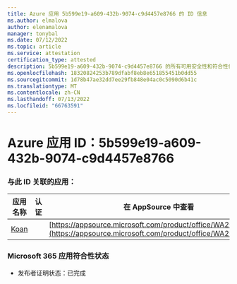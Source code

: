 ```yaml
---
title: Azure 应用 5b599e19-a609-432b-9074-c9d4457e8766 的 ID 信息
ms.author: elmalova
author: elenamalova
manager: tonybal
ms.date: 07/12/2022
ms.topic: article
ms.service: attestation
certification_type: attested
description: 5b599e19-a609-432b-9074-c9d4457e8766 的所有可用安全性和符合性信息。
ms.openlocfilehash: 18320824253b789dfabf8eb8e651855451b0dd55
ms.sourcegitcommit: 1d78b47ae32dd7ee29fb848e04ac0c5090d6b41c
ms.translationtype: MT
ms.contentlocale: zh-CN
ms.lasthandoff: 07/13/2022
ms.locfileid: "66763591"
---
```

# <a name="azure-app-id-5b599e19-a609-432b-9074-c9d4457e8766"></a>Azure 应用 ID：5b599e19-a609-432b-9074-c9d4457e8766


### <a name="apps-associated-with-this-id"></a>与此 ID 关联的应用：
| **应用名称** | **认证** | **在 AppSource 中查看** |
|--------------|---------------|-----------------------|
| [Koan](../forward/WA200002936.md) |  | [https://appsource.microsoft.com/product/office/WA200002936](https://appsource.microsoft.com/product/office/WA200002936) |

### <a name="microsoft-365-app-compliance-status"></a>Microsoft 365 应用符合性状态
- 发布者证明状态：已完成

